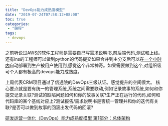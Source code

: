 ```yaml
---
title: "DevOps能力成熟度模型"
date: "2019-07-24T07:58:12+08:00"
toc: true
categories:
 - "编程"
tags:
 - devops
---
```


之前听说过AWS的软件工程师是需要自己写需求说明书,前后端代码,测试和上线。还有ins的工程师可以做到python的代码提交如果合并到主分支后可以在[一个小时内](https://instagram-engineering.com/static-analysis-at-scale-an-instagram-story-8f498ab71a0c)自动部署到生产被用户使用到,感觉这个非常神奇。如果需要做到这个,对组织级可个人都有极高的devops能力成熟度。

上周代表CRM项目通过了信通院的DevOps三级认证。感觉提升的空间很大。
核心要点就是要有统一的管理系统,系统之间需要联动,例如记录故事的系统,如何和你提交记录关联?测试的缺陷问题如何和你的故事关联?生产正在运行的代码,如何和代码库的某个基线对应上?测试报告/需求说明书是否统一管理并和你的迭代有关联?是否可以做到故事的回滚出发代码的回滚?

[研发运营一体化（DevOps）能力成熟度模型 第1部分：总体架构](http://std.samr.gov.cn/hb/search/stdHBDetailed?id=C362B3DB6202A067E05397BE0A0A1ED8)